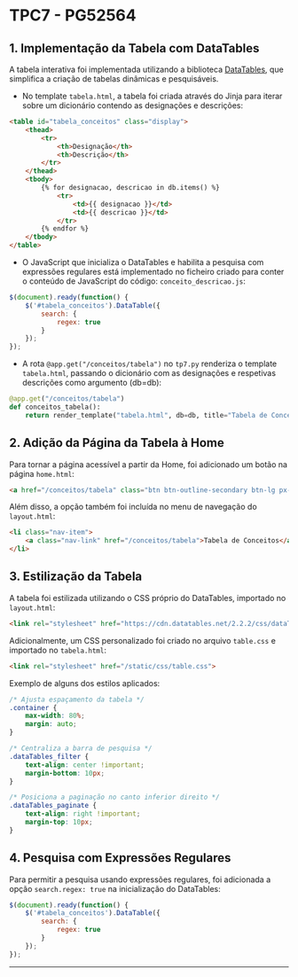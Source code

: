 # TPC7 - PG52564

## 1. Implementação da Tabela com DataTables

A tabela interativa foi implementada utilizando a biblioteca [DataTables](https://datatables.net/), que simplifica a criação de tabelas dinâmicas e pesquisáveis.

- No template `tabela.html`, a tabela foi criada através do Jinja para iterar sobre um dicionário contendo as designações e descrições:

```html
<table id="tabela_conceitos" class="display">
    <thead>
        <tr>
            <th>Designação</th>
            <th>Descrição</th>
        </tr>
    </thead>
    <tbody>
        {% for designacao, descricao in db.items() %}
            <tr>
                <td>{{ designacao }}</td>
                <td>{{ descricao }}</td>
            </tr>
        {% endfor %}
    </tbody>
</table>
```

- O JavaScript que inicializa o DataTables e habilita a pesquisa com expressões regulares está implementado no ficheiro criado para conter o conteúdo de JavaScript do código: `conceito_descricao.js`:

```javascript
$(document).ready(function() {
    $('#tabela_conceitos').DataTable({
        search: {
            regex: true
        }
    });
});
```

- A rota `@app.get("/conceitos/tabela")` no `tp7.py` renderiza o template `tabela.html`, passando o dicionário com as designações e respetivas descrições como argumento (db=db):

```python
@app.get("/conceitos/tabela")
def conceitos_tabela():
    return render_template("tabela.html", db=db, title="Tabela de Conceitos")
```

## 2. Adição da Página da Tabela à Home

Para tornar a página acessível a partir da Home, foi adicionado um botão na página `home.html`:

```html
<a href="/conceitos/tabela" class="btn btn-outline-secondary btn-lg px-4">Tabela de Conceitos</a>
```

Além disso, a opção também foi incluída no menu de navegação do `layout.html`:

```html
<li class="nav-item">
    <a class="nav-link" href="/conceitos/tabela">Tabela de Conceitos</a>
</li>
```

## 3. Estilização da Tabela

A tabela foi estilizada utilizando o CSS próprio do DataTables, importado no `layout.html`:

```html
<link rel="stylesheet" href="https://cdn.datatables.net/2.2.2/css/dataTables.dataTables.css" />
```

Adicionalmente, um CSS personalizado foi criado no arquivo `table.css` e importado no `tabela.html`:

```html
<link rel="stylesheet" href="/static/css/table.css">
```

Exemplo de alguns dos estilos aplicados:

```css
/* Ajusta espaçamento da tabela */
.container {
    max-width: 80%;
    margin: auto;
}

/* Centraliza a barra de pesquisa */
.dataTables_filter {
    text-align: center !important;
    margin-bottom: 10px;
}

/* Posiciona a paginação no canto inferior direito */
.dataTables_paginate {
    text-align: right !important;
    margin-top: 10px;
}
```

## 4. Pesquisa com Expressões Regulares

Para permitir a pesquisa usando expressões regulares, foi adicionada a opção `search.regex: true` na inicialização do DataTables:

```javascript
$(document).ready(function() {
    $('#tabela_conceitos').DataTable({
        search: {
            regex: true
        }
    });
});
```

---

